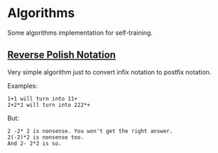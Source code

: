 # Algorithms
Some algorithms implementation for self-training.
## [Reverse Polish Notation](https://en.wikipedia.org/wiki/Reverse_Polish_notation)
Very simple algorithm just to convert infix notation to postfix notation.

Examples:
```
1+1 will turn into 11+
2+2*2 will turn into 222*+
```
But:
```
2 -2* 2 is nonsense. You won't get the right answer.
2(-2)*2 is nonsense too.
And 2- 2*2 is so.
```
